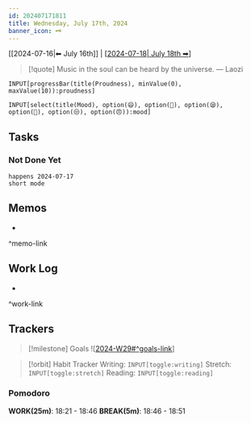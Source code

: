 ```yaml
---
id: 202407171811
title: Wednesday, July 17th, 2024
banner_icon: 🗝️
---
```


[[2024-07-16|⬅ July 16th]] | [[2024-07-18| July 18th ➡]]

> [!quote] Music in the soul can be heard by the universe.
> — Laozi

```meta-bind
INPUT[progressBar(title(Proudness), minValue(0), maxValue(10)):proudness]
```

```meta-bind
INPUT[select(title(Mood), option(😄), option(🙂), option(😪), option(🙁), option(😒), option(😠)):mood]
```

## Tasks

### Not Done Yet

```tasks
happens 2024-07-17
short mode
```

## Memos

- 

^memo-link

## Work Log

- 

^work-link

## Trackers

> [!milestone] Goals
> ![[2024-W29#^goals-link]]

> [!orbit] Habit Tracker
> Writing: `INPUT[toggle:writing]` Stretch: `INPUT[toggle:stretch]` Reading: `INPUT[toggle:reading]`

### Pomodoro

**WORK(25m)**: 18:21 - 18:46
**BREAK(5m)**: 18:46 - 18:51

[//begin]: # "Autogenerated link references for markdown compatibility"
[2024-07-18| July 18th ➡]: 2024-07-18 "Thursday, July 18th, 2024"
[2024-W29#^goals-link]: <../../24.00 Weeks/2024-W29> "2024 Week 29"
[//end]: # "Autogenerated link references"